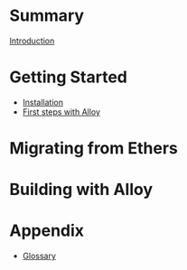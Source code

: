 # Summary

[Introduction](./README.md)

# Getting Started

- [Installation](./getting-started/installation.md)
- [First steps with Alloy](./getting-started/first-steps.md)

# Migrating from Ethers

# Building with Alloy

# Appendix

- [Glossary](./appendix/glossary.md)